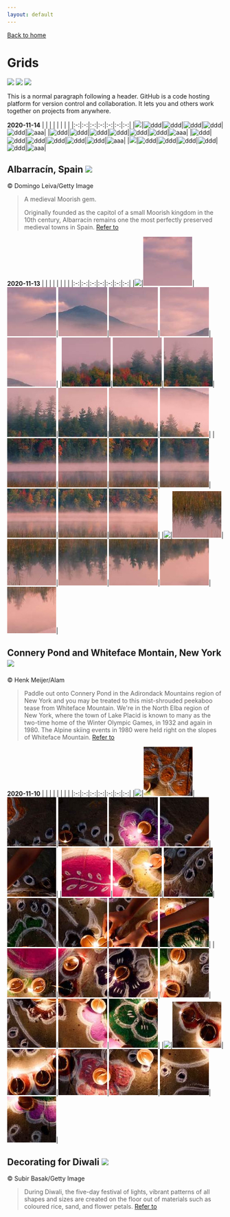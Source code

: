 ```yaml
---
layout: default
---
```


[Back to home](./)

# Grids

![](https://img.shields.io/badge/steps-25838-green) ![](https://img.shields.io/badge/pushups-300-green) ![](https://img.shields.io/badge/fasting-26-green)

This is a normal paragraph following a header. GitHub is a code hosting platform for version control and collaboration. It lets you and others work together on projects from anywhere.

**2020-11-14**
| | | | | | | |
|:-:|:-:|:-:|:-:|:-:|:-:|:-:|
|![](assets/img/grids/placeholders/ph_eeeeee_114.jpg)|![ddd](assets/img/grids/Albarracín_201104/27.jpg)|![ddd](assets/img/grids/Albarracín_201104/26.jpg)|![ddd](assets/img/grids/Albarracín_201104/25.jpg)|![ddd](assets/img/grids/Albarracín_201104/24.jpg)|![ddd](assets/img/grids/Albarracín_201104/23.jpg)|![aaa](assets/img/grids/Albarracín_201104/22.jpg)|
|![ddd](assets/img/grids/Albarracín_201104/21.jpg)|![ddd](assets/img/grids/Albarracín_201104/20.jpg)|![ddd](assets/img/grids/Albarracín_201104/19.jpg)|![ddd](assets/img/grids/Albarracín_201104/18.jpg)|![ddd](assets/img/grids/Albarracín_201104/17.jpg)|![ddd](assets/img/grids/Albarracín_201104/16.jpg)|![aaa](assets/img/grids/Albarracín_201104/15.jpg)|
|![ddd](assets/img/grids/Albarracín_201104/14.jpg)|![ddd](assets/img/grids/Albarracín_201104/13.jpg)|![ddd](assets/img/grids/Albarracín_201104/12.jpg)|![ddd](assets/img/grids/Albarracín_201104/11.jpg)|![ddd](assets/img/grids/Albarracín_201104/10.jpg)|![ddd](assets/img/grids/Albarracín_201104/9.jpg)|![aaa](assets/img/grids/Albarracín_201104/8.jpg)|
|![](assets/img/grids/placeholders/ph_eeeeee_114.jpg)|![ddd](assets/img/grids/Albarracín_201104/6.jpg)|![ddd](assets/img/grids/Albarracín_201104/5.jpg)|![ddd](assets/img/grids/Albarracín_201104/4.jpg)|![ddd](assets/img/grids/Albarracín_201104/3.jpg)|![ddd](assets/img/grids/Albarracín_201104/2.jpg)|![aaa](assets/img/grids/Albarracín_201104/1.jpg)|


## Albarracín, Spain ![](https://img.shields.io/badge/steps-gray)
© Domingo Leiva/Getty Image
>A medieval Moorish gem.
>
>Originally founded as the capitol of a small Moorish kingdom in the 10th century, Albarracín remains one the most perfectly preserved medieval towns in Spain.
>[Refer to](https://peapix.com/bing/32944)

**2020-11-13**
| | | | | | | |
|:-:|:-:|:-:|:-:|:-:|:-:|:-:|
|![](assets/img/grids/placeholders/ph_eeeeee_114.jpg)|![ddd](assets/img/grids/ConneryPond_201114/27.jpg)|![ddd](assets/img/grids/ConneryPond_201114/26.jpg)|![ddd](assets/img/grids/ConneryPond_201114/25.jpg)|![ddd](assets/img/grids/ConneryPond_201114/24.jpg)|![ddd](assets/img/grids/ConneryPond_201114/23.jpg)|![aaa](assets/img/grids/ConneryPond_201114/22.jpg)|
|![ddd](assets/img/grids/ConneryPond_201114/21.jpg)|![ddd](assets/img/grids/ConneryPond_201114/20.jpg)|![ddd](assets/img/grids/ConneryPond_201114/19.jpg)|![ddd](assets/img/grids/ConneryPond_201114/18.jpg)|![ddd](assets/img/grids/ConneryPond_201114/17.jpg)|![ddd](assets/img/grids/ConneryPond_201114/16.jpg)|![aaa](assets/img/grids/ConneryPond_201114/15.jpg)|
|![ddd](assets/img/grids/ConneryPond_201114/14.jpg)|![ddd](assets/img/grids/ConneryPond_201114/13.jpg)|![ddd](assets/img/grids/ConneryPond_201114/12.jpg)|![ddd](assets/img/grids/ConneryPond_201114/11.jpg)|![ddd](assets/img/grids/ConneryPond_201114/10.jpg)|![ddd](assets/img/grids/ConneryPond_201114/9.jpg)|![aaa](assets/img/grids/ConneryPond_201114/8.jpg)|
|![](assets/img/grids/placeholders/ph_eeeeee_114.jpg)|![ddd](assets/img/grids/ConneryPond_201114/6.jpg)|![ddd](assets/img/grids/ConneryPond_201114/5.jpg)|![ddd](assets/img/grids/ConneryPond_201114/4.jpg)|![ddd](assets/img/grids/ConneryPond_201114/3.jpg)|![ddd](assets/img/grids/ConneryPond_201114/2.jpg)|![aaa](assets/img/grids/ConneryPond_201114/1.jpg)|


## Connery Pond and Whiteface Montain, New York ![](https://img.shields.io/badge/pushups-gray)
© Henk Meijer/Alam
>Paddle out onto Connery Pond in the Adirondack Mountains region of New York and you may be treated to this mist-shrouded peekaboo tease from Whiteface Mountain.
>We're in the North Elba region of New York, where the town of Lake Placid is known to many as the two-time home of the Winter Olympic Games, in 1932 and again in 1980. The Alpine skiing events in 1980 were held right on the slopes of Whiteface Mountain.
>[Refer to](https://peapix.com/bing/33016)

**2020-11-10**
| | | | | | | |
|:-:|:-:|:-:|:-:|:-:|:-:|:-:|
|![](assets/img/grids/placeholders/ph_eeeeee_114.jpg)|![ddd](assets/img/grids/DiwaliRangoli_201113/27.jpg)|![ddd](assets/img/grids/DiwaliRangoli_201113/26.jpg)|![ddd](assets/img/grids/DiwaliRangoli_201113/25.jpg)|![ddd](assets/img/grids/DiwaliRangoli_201113/24.jpg)|![ddd](assets/img/grids/DiwaliRangoli_201113/23.jpg)|![aaa](assets/img/grids/DiwaliRangoli_201113/22.jpg)|
|![ddd](assets/img/grids/DiwaliRangoli_201113/21.jpg)|![ddd](assets/img/grids/DiwaliRangoli_201113/20.jpg)|![ddd](assets/img/grids/DiwaliRangoli_201113/19.jpg)|![ddd](assets/img/grids/DiwaliRangoli_201113/18.jpg)|![ddd](assets/img/grids/DiwaliRangoli_201113/17.jpg)|![ddd](assets/img/grids/DiwaliRangoli_201113/16.jpg)|![aaa](assets/img/grids/DiwaliRangoli_201113/15.jpg)|
|![ddd](assets/img/grids/DiwaliRangoli_201113/14.jpg)|![ddd](assets/img/grids/DiwaliRangoli_201113/13.jpg)|![ddd](assets/img/grids/DiwaliRangoli_201113/12.jpg)|![ddd](assets/img/grids/DiwaliRangoli_201113/11.jpg)|![ddd](assets/img/grids/DiwaliRangoli_201113/10.jpg)|![ddd](assets/img/grids/DiwaliRangoli_201113/9.jpg)|![aaa](assets/img/grids/DiwaliRangoli_201113/8.jpg)|
|![](assets/img/grids/placeholders/ph_eeeeee_114.jpg)|![ddd](assets/img/grids/DiwaliRangoli_201113/6.jpg)|![ddd](assets/img/grids/DiwaliRangoli_201113/5.jpg)|![ddd](assets/img/grids/DiwaliRangoli_201113/4.jpg)|![ddd](assets/img/grids/DiwaliRangoli_201113/3.jpg)|![ddd](assets/img/grids/DiwaliRangoli_201113/2.jpg)|![aaa](assets/img/grids/DiwaliRangoli_201113/1.jpg)|


## Decorating for Diwali ![](https://img.shields.io/badge/fasting-gray)
© Subir Basak/Getty Image
>During Diwali, the five-day festival of lights, vibrant patterns of all shapes and sizes are created on the floor out of materials such as coloured rice, sand, and flower petals. 
>[Refer to](https://peapix.com/bing/33034)

